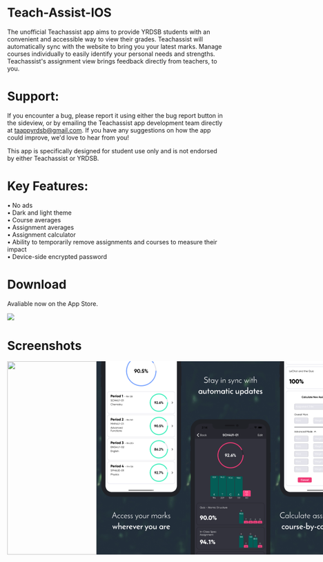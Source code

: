 # Teach-Assist-IOS
The unofficial Teachassist app aims to provide YRDSB students with an convenient and accessible way to view their grades. Teachassist will automatically sync with the website to bring you your latest marks. Manage courses individually to easily identify your personal needs and strengths. Teachassist's assignment view brings feedback directly from teachers, to you.

# Support:
If you encounter a bug, please report it using either the bug report button in the sideview, or by emailing the Teachassist app development team directly at taappyrdsb@gmail.com. If you have any suggestions on how the app could improve, we'd love to hear from you!

This app is specifically designed for student use only and is not endorsed by either Teachassist or YRDSB.

# Key Features:
• No ads  
• Dark and light theme  
• Course averages  
• Assignment averages  
• Assignment calculator  
• Ability to temporarily remove assignments and courses to measure their impact  
• Device-side encrypted password  

# Download
Avaliable now on the App Store.
<p align="left">
  <a href="https://apps.apple.com/us/app/teachassist-yrdsb/id1462828920?ls=1">
    <img src="https://upload.wikimedia.org/wikipedia/commons/thumb/3/3c/Download_on_the_App_Store_Badge.svg/1280px-Download_on_the_App_Store_Badge.svg.png" height="80px"/>
  </a>
</p>

# Screenshots
<div style="display:flex;">
  <img src="https://github.com/milbin/Teach-Assist-IOS/blob/master/supplies/screenshots3/complete/49-6.5%20inch%20-%20iPhone%20X.png" width=207 height=448>
  <img src="https://github.com/milbin/Teach-Assist-IOS/blob/master/supplies/screenshots3/complete/1-6.5%20inch%20-%20iPhone%20XS%20Max-screen__1.png" width=207 height=448>
  <img src="https://github.com/milbin/Teach-Assist-IOS/blob/master/supplies/screenshots3/complete/3-6.5%20inch%20-%20iPhone%20XS%20Max-screen__3.png" width=207 height=448>
  <img src="https://github.com/milbin/Teach-Assist-IOS/blob/master/supplies/screenshots3/complete/2-6.5%20inch%20-%20iPhone%20XS%20Max-screen__2.png" width=207 height=448>
  <img src="https://github.com/milbin/Teach-Assist-IOS/blob/master/supplies/screenshots3/complete/4-6.5%20inch%20-%20iPhone%20XS%20Max-screen__2.png" width=207 height=448>
</div> 
